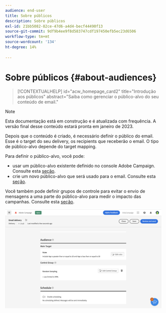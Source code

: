 ```yaml
---
audience: end-user
title: Sobre públicos
description: Sobre públicos
exl-id: 21bb5082-82ce-47d6-a4d4-becf44490f13
source-git-commit: 9df9b4ee9f8d583747cdf197450efb5ec23d6506
workflow-type: tm+mt
source-wordcount: '134'
ht-degree: 14%

---
```


# Sobre públicos {#about-audiences}

>[!CONTEXTUALHELP]
>id="acw_homepage_card2"
>title="Introdução aos públicos"
>abstract="Saiba como gerenciar o público-alvo do seu conteúdo de email."

>[!NOTE]
>
>Esta documentação está em construção e é atualizada com frequência. A versão final desse conteúdo estará pronta em janeiro de 2023.

<!--
Audience only created for the delivery, not available later-->


<!--
Three ways:
* existing audience

Campaign or AEP Audiences

* create new on the fly

query like AEP segment builder (same component with campaign data)

* import from file

show use case with a new audience creation (or import from file?)

control groups like acc: exract, random, based on attribute
-->

Depois que o conteúdo é criado, é necessário definir o público do email. Esse é o target do seu delivery, os recipients que receberão o email. O tipo de público-alvo depende do target mapping.

Para definir o público-alvo, você pode:

* usar um público-alvo existente definido no console Adobe Campaign. Consulte esta [seção](add-audience.md).
* crie um novo público-alvo que será usado para o email. Consulte esta [seção](segment-builder.md).

Você também pode definir grupos de controle para evitar o envio de mensagens a uma parte do público-alvo para medir o impacto das campanhas. Consulte esta [seção](control-group.md).

![](assets/about-audience.png)
